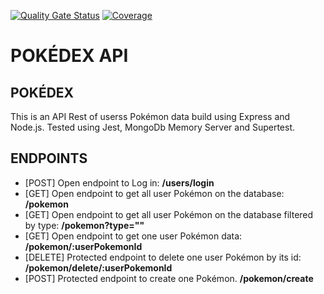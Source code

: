 [![Quality Gate Status](https://sonarcloud.io/api/project_badges/measure?project=isdi-coders-2023_Cristina-Jimenez-Final-Project-back-202301-bcn&metric=alert_status)](https://sonarcloud.io/summary/new_code?id=isdi-coders-2023_Cristina-Jimenez-Final-Project-back-202301-bcn)
[![Coverage](https://sonarcloud.io/api/project_badges/measure?project=isdi-coders-2023_Cristina-Jimenez-Final-Project-back-202301-bcn&metric=coverage)](https://sonarcloud.io/summary/new_code?id=isdi-coders-2023_Cristina-Jimenez-Final-Project-back-202301-bcn)

# POKÉDEX API

## POKÉDEX

This is an API Rest of userss Pokémon data build using Express and Node.js. Tested using Jest, MongoDb Memory Server and Supertest.

## ENDPOINTS

- [POST] Open endpoint to Log in: **/users/login**
- [GET] Open endpoint to get all user Pokémon on the database: **/pokemon**
- [GET] Open endpoint to get all user Pokémon on the database filtered by type: **/pokemon?type=""**
- [GET] Open endpoint to get one user Pokémon data: **/pokemon/:userPokemonId**
- [DELETE] Protected endpoint to delete one user Pokémon by its id: **/pokemon/delete/:userPokemonId**
- [POST] Protected endpoint to create one Pokémon. **/pokemon/create**
